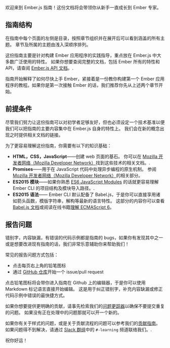 欢迎来到 Ember.js 指南！这份文档将会带领你从新手一直成长到 Ember 专家。

## 指南结构

在指南中每个页面的左侧是目录，按照章节组织并在展开后可以看到涵盖的所有主题。 章节及所属的主题由浅入深顺序排列。

这份指南主要是针对构建 Ember 应用程序的实践指导，重点放在 Ember.js 中大多数广泛使用的特性。 如果你想要查阅完整的文档，包括 Ember 所有的特性和 API，请查阅 [Ember.js API 文档](http://emberjs.com/api/)。.

指南开始解释了如何尽快上手 Ember，紧接着是一份教你构建第一个 Ember 应用程序的教程。如果你是第一次接触 Ember 的话，我们推荐你先从上述两个章节开始。

## 前提条件

尽管我们努力让这份指南可以对初学者足够友好，但也必须设定一个技术基准以便我们可以把指南的主要内容集中在 Ember.js 自身的特性上。 我们会在新的概念出现之时提供相关文档的链接。

为了更容易理解这份指南，你需要有以下的知识基础：

* **HTML，CSS，JavaScript**——创建 web 页面的基石。 你可以在 [Mozilla 开发者网络（Mozilla Developer Network）](https://developer.mozilla.org/en-US/docs/Web)找到这些技术的相关文档。.
* **Promises**——用于在 JavaScript 代码中处理异步编程的原生机制。 参阅 [Mozilla 开发者网络（Mozilla Developer Network）](https://developer.mozilla.org/en-US/docs/Web/JavaScript/Reference/Global_Objects/Promise)的相关部分。
* **ES2015 模块**——如果你熟悉 [ES6 JavaScript Modules](http://jsmodules.io/) 的话就更容易理解 Ember CLI 的项目结构及模块导入路径。.
* **ES2015 语法**—— Ember CLI 默认配备了 Babel.js，于是你可以直接享用诸如箭头函数，模版字符串，解构等最新的语言特性。 这部分的内容你可以查看 [Babel.js 文档](https://babeljs.io/docs/learn-es2015/)或阅读在线书籍[理解 ECMAScript 6](https://leanpub.com/understandinges6/read)。

## 报告问题

错别字，内容缺漏，有错误的代码示例都是指南的 bugs，如果你有发现其中之一或是想要改进现有指南的话，我们非常乐意辅助你来帮助我们！

常见的报告问题方式包括：

* 点击每页右上角的铅笔图标
* 通过 [GitHub 仓库](https://github.com/emberjs/guides/)开始一个 issue/pull request

点击铅笔图标将会带你进入指南在 Github 上的编辑器，于是你可以使用 Markdown 标记语言直接开始编辑。 这是用于纠正错别字，补充内容缺漏或修正代码示例中错误的最快捷方式。

如果你想要提供更明确的贡献，请事先检索我们的[问题更踪器](https://github.com/emberjs/guides/issues)以确保不要提交重复的问题。 如果没有正在处理中的问题那就可以开一个新的。

如果你有关于样式的问题，或是关于贡献流程的问题可以参考我们的[贡献指南](https://github.com/emberjs/guides/blob/master/CONTRIBUTING.md)。 如果问题得不到解决，请通过 [Slack 群组](https://ember-community-slackin.herokuapp.com/)中的 `#-learning` 频道联络我们。.

祝你好运！
